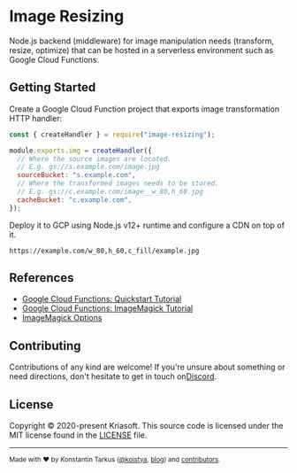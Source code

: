 # Image Resizing

Node.js backend (middleware) for image manipulation needs (transform, resize,
optimize) that can be hosted in a serverless environment such as Google Cloud
Functions.

## Getting Started

Create a Google Cloud Function project that exports image transformation HTTP handler:

```js
const { createHandler } = require("image-resizing");

module.exports.img = createHandler({
  // Where the source images are located.
  // E.g. gs://s.example.com/image.jpg
  sourceBucket: "s.example.com",
  // Where the transformed images needs to be stored.
  // E.g. gs://c.example.com/image__w_80,h_60.jpg
  cacheBucket: "c.example.com",
});
```

Deploy it to GCP using Node.js v12+ runtime and configure a CDN on top of it.

```
https://example.com/w_80,h_60,c_fill/example.jpg
```

## References

- [Google Cloud Functions: Quickstart Tutorial](https://cloud.google.com/functions/docs/quickstart)
- [Google Cloud Functions: ImageMagick Tutorial](https://cloud.google.com/functions/docs/tutorials/imagemagick)
- [ImageMagick Options](https://imagemagick.org/script/command-line-processing.php#option)

## Contributing

Contributions of any kind are welcome! If you're unsure about something or need
directions, don't hesitate to get in touch on[Discord](https://discord.com/invite/bSsv7XM).

## License

Copyright © 2020-present Kriasoft. This source code is licensed under the MIT license found in the
[LICENSE](https://github.com/kriasoft/image-resizing/blob/main/LICENSE) file.

---

<sup>Made with ♥ by Konstantin Tarkus ([@koistya](https://twitter.com/koistya), [blog](https://medium.com/@koistya))
and [contributors](https://github.com/kriasoft/image-resizing/graphs/contributors).</sup>
